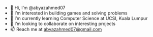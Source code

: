 - 👋 Hi, I’m @abyazahmed07
- 👀 I’m interested in building games and solving problems
- 🌱 I’m currently learning Computer Science at UCSI, Kuala Lumpur
- 💞️ I’m looking to collaborate on interesting projects
- 📫 Reach me at abyazahmed07@gmail.com

<!---
abyazahmed07/abyazahmed07 is a ✨ special ✨ repository because its `README.md` (this file) appears on your GitHub profile.
You can click the Preview link to take a look at your changes.
--->
